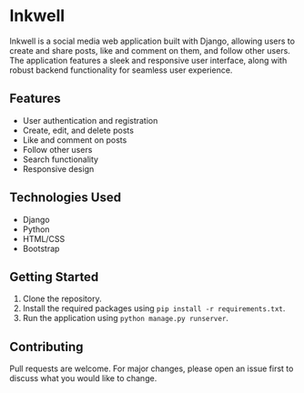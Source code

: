 # Inkwell

Inkwell is a social media web application built with Django, allowing users to create and share posts, like and comment on them, and follow other users. The application features a sleek and responsive user interface, along with robust backend functionality for seamless user experience.



## Features

- User authentication and registration
- Create, edit, and delete posts
- Like and comment on posts
- Follow other users
- Search functionality
- Responsive design

## Technologies Used

- Django
- Python
- HTML/CSS
- Bootstrap

## Getting Started

1. Clone the repository.
2. Install the required packages using `pip install -r requirements.txt`.
3. Run the application using `python manage.py runserver`.

## Contributing

Pull requests are welcome. For major changes, please open an issue first to discuss what you would like to change.

